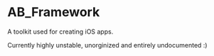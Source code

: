 # AB_Framework
A toolkit used for creating iOS apps.

Currently highly unstable, unorginized and entirely undocumented :)